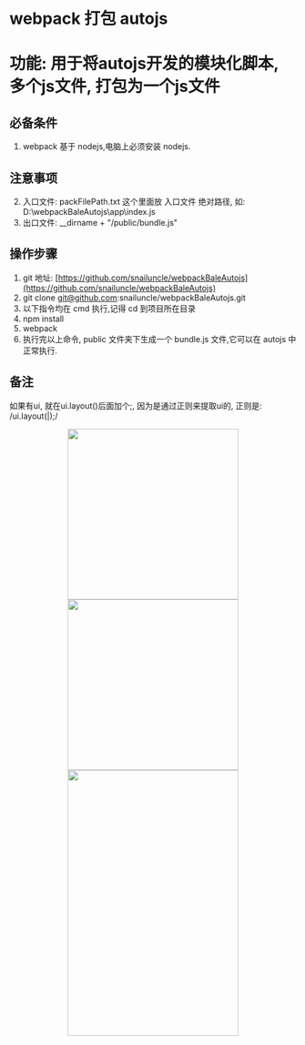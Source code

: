 # webpack 打包 autojs
# 功能: 用于将autojs开发的模块化脚本, 多个js文件, 打包为一个js文件

## 必备条件

1. webpack 基于 nodejs,电脑上必须安装 nodejs.

## 注意事项

2. 入口文件: packFilePath.txt 这个里面放 入口文件 绝对路径, 如: D:\webpackBaleAutojs\app\index.js
3. 出口文件: \_\_dirname + "/public/bundle.js"

## 操作步骤

1. git 地址: [https://github.com/snailuncle/webpackBaleAutojs](https://github.com/snailuncle/webpackBaleAutojs)
2. git clone git@github.com:snailuncle/webpackBaleAutojs.git
3. 以下指令均在 cmd 执行,记得 cd 到项目所在目录
4. npm install
5. webpack
6. 执行完以上命令, public 文件夹下生成一个 bundle.js 文件,它可以在 autojs 中正常执行.

## 备注 

如果有ui, 就在ui.layout()后面加个;, 因为是通过正则来提取ui的, 正则是: /ui\.layout\(|\);/

<div align=center>
<img width="300" height="300" src="https://raw.githubusercontent.com/snailuncle/autojsDemo/master/111111111%E6%9F%B4%E6%88%BF/yeah.png"/>
<img width="300" height="300" src="https://raw.githubusercontent.com/snailuncle/autojsDemo/master/111111111%E6%9F%B4%E6%88%BF/%E5%BE%AE%E4%BF%A1%E8%B5%9E%E8%B5%8F%E7%A0%81.png"/>
<img width="300" height="467" src="https://raw.githubusercontent.com/snailuncle/autojsDemo/master/111111111%E6%9F%B4%E6%88%BF/%E6%94%AF%E4%BB%98%E5%AE%9D%E6%94%B6%E6%AC%BE%E7%A0%81.jpg"/>
</div>
